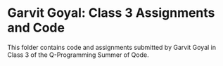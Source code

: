 # Garvit Goyal: Class 3 Assignments and Code
This folder contains code and assignments submitted by Garvit Goyal in Class 3 of the Q-Programming Summer of Qode.